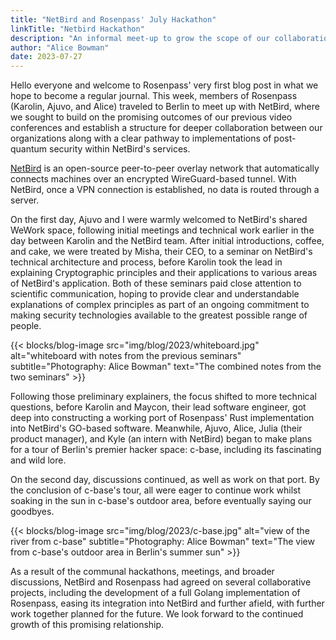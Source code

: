 ```yaml
---
title: "NetBird and Rosenpass' July Hackathon"
linkTitle: "Netbird Hackathon"
description: "An informal meet-up to grow the scope of our collaboration"
author: "Alice Bowman"
date: 2023-07-27
---
```


Hello everyone and welcome to Rosenpass' very first blog post in what we hope to become a regular journal. This week, members of Rosenpass (Karolin, Ajuvo, and Alice) traveled to Berlin to meet up with NetBird, where we sought to build on the promising outcomes of our previous video conferences and establish a structure for deeper collaboration between our organizations along with a clear pathway to implementations of post-quantum security within NetBird's services.

[NetBird](https://netbird.io/) is an open-source peer-to-peer overlay network that automatically connects machines over an encrypted WireGuard-based tunnel. With NetBird, once a VPN connection is established, no data is routed through a server.

On the first day, Ajuvo and I were warmly welcomed to NetBird's shared WeWork space, following initial meetings and technical work earlier in the day between Karolin and the NetBird team. After initial introductions, coffee, and cake, we were treated by Misha, their CEO, to a seminar on NetBird's technical architecture and process, before Karolin took the lead in explaining Cryptographic principles and their applications to various areas of NetBird's application. Both of these seminars paid close attention to scientific communication, hoping to provide clear and understandable explanations of complex principles as part of an ongoing commitment to making security technologies available to the greatest possible range of people.

{{< blocks/blog-image src="img/blog/2023/whiteboard.jpg" alt="whiteboard with notes from the previous seminars" subtitle="Photography: Alice Bowman" text="The combined notes from the two seminars" >}}

Following those preliminary explainers, the focus shifted to more technical questions, before Karolin and Maycon, their lead software engineer, got deep into constructing a working port of Rosenpass' Rust implementation into NetBird's GO-based software. Meanwhile, Ajuvo, Alice, Julia (their product manager), and Kyle (an intern with NetBird) began to make plans for a tour of Berlin's premier hacker space: c-base, including its fascinating and wild lore.

On the second day, discussions continued, as well as work on that port. By the conclusion of c-base's tour, all were eager to continue work whilst soaking in the sun in c-base's outdoor area, before eventually saying our goodbyes.

{{< blocks/blog-image src="img/blog/2023/c-base.jpg" alt="view of the river from c-base" subtitle="Photography: Alice Bowman" text="The view from c-base's outdoor area in Berlin's summer sun" >}}

As a result of the communal hackathons, meetings, and broader discussions, NetBird and Rosenpass had agreed on several collaborative projects, including the development of a full Golang implementation of Rosenpass, easing its integration into NetBird and further afield, with further work together planned for the future. We look forward to the continued growth of this promising relationship.
